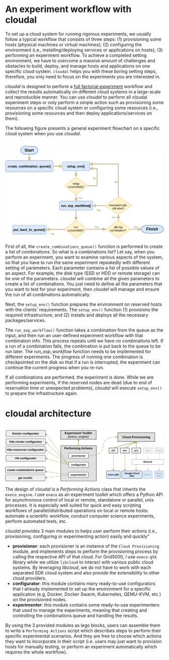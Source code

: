 # An experiment workflow with cloudal

To set up a cloud system for running rigorous experiments, we usually follow a typical workflow that consists of three steps: (1) provisioning some hosts (physical machines or virtual machines); (2) configuring the environment (i.e., installing/deploying services or applications on hosts); (3) performing an experiment workflow. To achieve a completed setting environment, we have to overcome a massive amount of challenges and obstacles to build, deploy, and manage hosts and applications on one specific cloud system. `cloudal` helps you with these boring setting steps, therefore, you only need to focus on the experiments you are interested in.

_cloudal_ is designed to perform a [full factorial experiment](https://en.wikipedia.org/wiki/Factorial_experiment) workflow and collect the results automatically on different cloud systems in a large-scale and reproducible manner. You can use _cloudal_ to perform all cloudal experiment steps or only perform a simple action such as provisioning some resources on a specific cloud system or configuring some resources (i.e., provisioning some resources and then deploy applications/services on them).

The following figure presents a general experiment flowchart on a specific cloud system when you use _cloudal_.

<p align="center">
    <br>
    <img src="https://raw.githubusercontent.com/ntlinh16/cloudal/master/images/experiment_flowchart.png" width="650"/>
    <br>
<p>

First of all, the `create_combinations_queue()` function is performed to create a list of combinations. So what is a combinations list? Let say, when you perform an experiment, you want to examine various aspects of the system, so that you have to run the same experiment repeatedly with different setting of parameters. Each parameter contains a list of possible values of an aspect. For example, the disk type (SSD or HDD or remote storage) can be one of the parameters. _cloudal_ will combine all the given parameters to create a list of combinations. You just need to define all the parameters that you want to test for your experiment, then _cloudal_ will manage and ensure the run of all combinations automatically.

Next, the `setup_env()` function prepares the environment on reserved hosts with the clients' requirements. The `setup_env()` function (1) provisions the required infrastructure; and (2) installs and deploys all the necessary packages/services.

The `run_exp_workflow()` function takes a combination from the queue as the input, and then run an user-defined experiment workflow with that combination info. This process repeats until we have no combinations left. If a run of a combination fails, the combination is put back to the queue to be run later. The _run_exp_workflow_ function needs to be implemented for different experiments. The progress of running one combination is checkpointed on the disk so that if a run is interrupted, the experiment can continue the current progress when you re-run.

If all combinations are performed, the experiment is done. While we are performing experiments, if the reserved nodes are dead (due to end of reservation time or unexpected problems), _cloudal_ will execute `setup_env()` to prepare the infrastructure again.

# cloudal architecture

<p align="center">
    <br>
    <img src="https://raw.githubusercontent.com/ntlinh16/cloudal/master/images/architecture.png" width="800"/>
    <br>
<p>

The design of _cloudal_ is a _Performing Actions_ class that inherits the `execo_engine`. 
I use `execo` as an experiment toolkit which offers a Python API for asynchronous control of local or remote, standalone or parallel, unix processes. It is especially well suited for quick and easy scripting workflows of parallel/distributed operations on local or remote hosts: automate a scientific workflow, conduct computer science experiments, perform automated tests, etc.

_cloudal_ provides 3 main modules to helps user perform their actions (i.e., provisioning, configuring or experimenting action) easily and quickly"

- __provisioner__: each provisioner is an instance of the `Cloud Provisioning` module, and implements steps to perform the provisioning process by calling the respective API of that cloud. For Grid5000, I use `execo-g5k` library while we utilize `libcloud` to interact with various public cloud systems. By leveraging _libcloud_, we do not have to work with each separated SDK cloud system and also provide the extensibility to other cloud providers.
- __configurator__: this module contains many ready-to-use configurators that I already implemented to set up the environment for a specific application (e.g, Docker, Docker Swarm, Kubernetes, QEMU-KVM, etc.) on the provisioned nodes.
- __experimenter__: this module contains some ready-to-use experimenters that used to manage the experiments, meaning that creating and controlling the combinations queue and handling the results.

By using the 3 provided modules as lego blocks, users can assemble them to write a `Performing Actions` script which describes steps to perform their specific experimental scenarios. And they are free to choose which actions they want to incorporate in their script (i.e. users may just want to provision hosts for manually testing, or perform an experiment automatically which requires the whole workflow).
